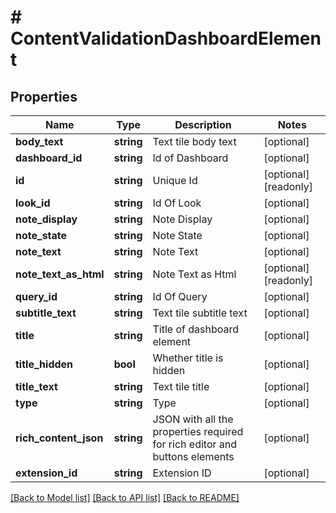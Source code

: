 # # ContentValidationDashboardElement

## Properties

Name | Type | Description | Notes
------------ | ------------- | ------------- | -------------
**body_text** | **string** | Text tile body text | [optional]
**dashboard_id** | **string** | Id of Dashboard | [optional]
**id** | **string** | Unique Id | [optional] [readonly]
**look_id** | **string** | Id Of Look | [optional]
**note_display** | **string** | Note Display | [optional]
**note_state** | **string** | Note State | [optional]
**note_text** | **string** | Note Text | [optional]
**note_text_as_html** | **string** | Note Text as Html | [optional] [readonly]
**query_id** | **string** | Id Of Query | [optional]
**subtitle_text** | **string** | Text tile subtitle text | [optional]
**title** | **string** | Title of dashboard element | [optional]
**title_hidden** | **bool** | Whether title is hidden | [optional]
**title_text** | **string** | Text tile title | [optional]
**type** | **string** | Type | [optional]
**rich_content_json** | **string** | JSON with all the properties required for rich editor and buttons elements | [optional]
**extension_id** | **string** | Extension ID | [optional]

[[Back to Model list]](../../README.md#models) [[Back to API list]](../../README.md#endpoints) [[Back to README]](../../README.md)
